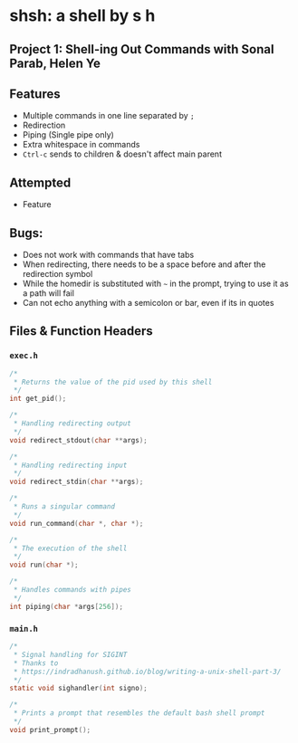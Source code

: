 # shsh: a shell by s h

## Project 1: Shell-ing Out Commands with Sonal Parab, Helen Ye

## Features
* Multiple commands in one line separated by `;`
* Redirection
* Piping (Single pipe only)
* Extra whitespace in commands
* `Ctrl-c` sends to children & doesn't affect main parent

## Attempted
* Feature

## Bugs:
* Does not work with commands that have tabs
* When redirecting, there needs to be a space before and after the redirection symbol
* While the homedir is substituted with `~` in the prompt, trying to use it as a path will fail
* Can not echo anything with a semicolon or bar, even if its in quotes

## Files & Function Headers

### `exec.h`
```c
/*
 * Returns the value of the pid used by this shell
 */
int get_pid();

/*
 * Handling redirecting output
 */
void redirect_stdout(char **args);

/*
 * Handling redirecting input
 */
void redirect_stdin(char **args);

/*
 * Runs a singular command
 */
void run_command(char *, char *);

/*
 * The execution of the shell
 */
void run(char *);

/*
 * Handles commands with pipes
 */
int piping(char *args[256]);
```

### `main.h`
```c
/*
 * Signal handling for SIGINT
 * Thanks to
 * https://indradhanush.github.io/blog/writing-a-unix-shell-part-3/
 */
static void sighandler(int signo);

/*
 * Prints a prompt that resembles the default bash shell prompt
 */
void print_prompt();
```
